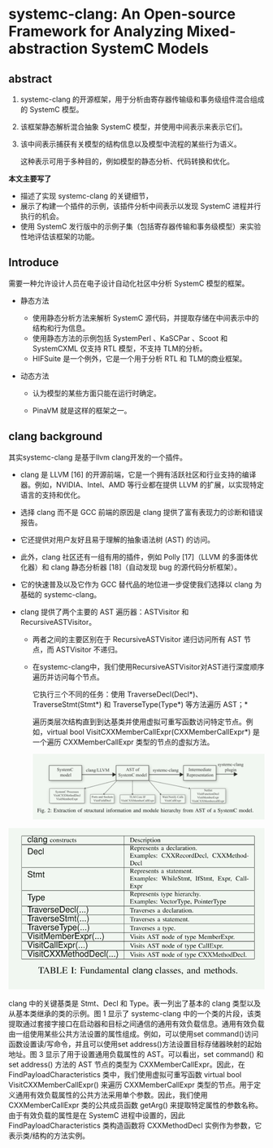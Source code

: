 # systemc-clang: An Open-source Framework for Analyzing Mixed-abstraction SystemC Models

## abstract

1.  systemc-clang 的开源框架，用于分析由寄存器传输级和事务级组件混合组成的 SystemC 模型。

2. 该框架静态解析混合抽象 SystemC 模型，并使用中间表示来表示它们。

3. 该中间表示捕获有关模型的结构信息以及模型中流程的某些行为语义。

   这种表示可用于多种目的，例如模型的静态分析、代码转换和优化。

**本文主要写了**
- 描述了实现 systemc-clang 的关键细节，
- 展示了构建一个插件的示例，该插件分析中间表示以发现 SystemC 进程并行执行的机会。
- 使用 SystemC 发行版中的示例子集（包括寄存器传输和事务级模型）来实验性地评估该框架的功能。

## Introduce

需要一种允许设计人员在电子设计自动化社区中分析 SystemC 模型的框架。

- 静态方法

  - 使用静态分析方法来解析 SystemC 源代码，并提取存储在中间表示中的结构和行为信息。
  - 使用静态方法的示例包括 SystemPerl 、KaSCPar 、Scoot  和 SystemCXML 仅支持 RTL 模型，不支持 TLM的分析。 
  - HIFSuite 是一个例外，它是一个用于分析 RTL 和 TLM的商业框架。

- 动态方法

  - 认为模型的某些方面只能在运行时确定。

  - PinaVM 就是这样的框架之一。

## clang background

其实systemc-clang 是基于llvm clang开发的一个插件。 

- clang 是 LLVM [16] 的开源前端，它是一个拥有活跃社区和行业支持的编译器。例如，NVIDIA、Intel、AMD 等行业都在提供 LLVM 的扩展，以实现特定语言的支持和优化。

- 选择 clang 而不是 GCC 前端的原因是 clang 提供了富有表现力的诊断和错误报告。

- 它还提供对用户友好且易于理解的抽象语法树 (AST) 的访问。

- 此外，clang 社区还有一组有用的插件，例如 Polly [17]（LLVM 的多面体优化器）和 clang 静态分析器 [18]（自动发现 bug 的源代码分析框架）。

- 它的快速普及以及它作为 GCC 替代品的地位进一步促使我们选择以 clang 为基础的 systemc-clang。 

- clang 提供了两个主要的 AST 遍历器：ASTVisitor 和 RecursiveASTVisitor。

  - 两者之间的主要区别在于 RecursiveASTVisitor 递归访问所有 AST 节点，而 ASTVisitor 不递归。

  - 在systemc-clang中，我们使用RecursiveASTVisitor对AST进行深度顺序遍历并访问每个节点。

    它执行三个不同的任务：使用 TraverseDecl(Decl*)、TraverseStmt(Stmt*) 和 TraverseType(Type*) 等方法遍历 AST；*

    遍历类层次结构直到到达基类并使用虚拟可重写函数访问特定节点。例如，virtual bool VisitCXXMemberCallExpr(CXXMemberCallExpr*) 是一个遍历 CXXMemberCallExpr 类型的节点的虚拟方法。

    ![image-20231116064945533](systemc-clang/image-20231116064945533.png)

![image-20231116065208808](systemc-clang/image-20231116065208808.png)

clang 中的关键基类是 Stmt、Decl 和 Type。表一列出了基本的 clang 类型以及从基本类继承的类的示例。图 1 显示了 systemc-clang 中的一个类的片段，该类提取通过套接字接口在启动器和目标之间通信的通用有效负载信息。通用有效负载由一组使用某些公共方法设置的属性组成。例如，可以使用set command()访问函数设置读/写命令，并且可以使用set address()方法设置目标存储器映射的起始地址。图 3 显示了用于设置通用负载属性的 AST。可以看出，set command() 和 set address() 方法的 AST 节点的类型为 CXXMemberCallExpr。因此，在 FindPayloadCharacteristics 类中，我们使用虚拟可重写函数 virtual bool VisitCXXMemberCallExpr() 来遍历 CXXMemberCallExpr 类型的节点。用于定义通用有效负载属性的公共方法采用单个参数。因此，我们使用 CXXMemberCallExpr 类的公共成员函数 getArg() 来提取特定属性的参数名称。由于有效负载的属性是在 SystemC 进程中设置的，因此 FindPayloadCharacteristics 类构造函数将 CXXMethodDecl 实例作为参数，它表示类/结构的方法实例。

